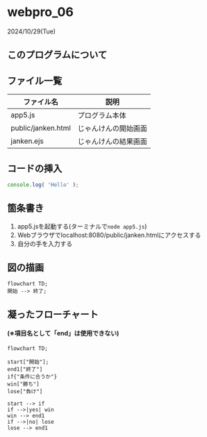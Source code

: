 # webpro_06
2024/10/29(Tue)

## このプログラムについて

## ファイル一覧
ファイル名 | 説明
-|-
app5.js | プログラム本体
public/janken.html | じゃんけんの開始画面
janken.ejs | じゃんけんの結果画面

## コードの挿入
```javascript
console.log( 'Hello' );
```

## 箇条書き
1. app5.jsを起動する(ターミナルで```node app5.js```)
1. Webブラウザでlocalhost:8080/public/janken.htmlにアクセスする
1. 自分の手を入力する

## 図の描画
```mermaid
flowchart TD;
開始 --> 終了;
```

## 凝ったフローチャート
#### (※項目名として「end」は使用できない)
```mermaid
flowchart TD;

start["開始"];
end1["終了"]
if{"条件に合うか"}
win["勝ち"]
lose["負け"]

start --> if
if -->|yes| win
win --> end1
if -->|no| lose
lose --> end1
```